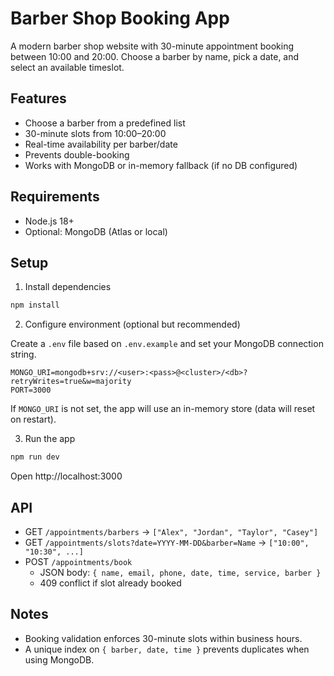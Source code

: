 # Barber Shop Booking App

A modern barber shop website with 30-minute appointment booking between 10:00 and 20:00. Choose a barber by name, pick a date, and select an available timeslot.

## Features

- Choose a barber from a predefined list
- 30-minute slots from 10:00–20:00
- Real-time availability per barber/date
- Prevents double-booking
- Works with MongoDB or in-memory fallback (if no DB configured)

## Requirements

- Node.js 18+
- Optional: MongoDB (Atlas or local)

## Setup

1. Install dependencies

```powershell
npm install
```

2. Configure environment (optional but recommended)

Create a `.env` file based on `.env.example` and set your MongoDB connection string.

```env
MONGO_URI=mongodb+srv://<user>:<pass>@<cluster>/<db>?retryWrites=true&w=majority
PORT=3000
```

If `MONGO_URI` is not set, the app will use an in-memory store (data will reset on restart).

3. Run the app

```powershell
npm run dev
```

Open http://localhost:3000

## API

- GET `/appointments/barbers` → `["Alex", "Jordan", "Taylor", "Casey"]`
- GET `/appointments/slots?date=YYYY-MM-DD&barber=Name` → `["10:00", "10:30", ...]`
- POST `/appointments/book`
  - JSON body: `{ name, email, phone, date, time, service, barber }`
  - 409 conflict if slot already booked

## Notes

- Booking validation enforces 30-minute slots within business hours.
- A unique index on `{ barber, date, time }` prevents duplicates when using MongoDB.
